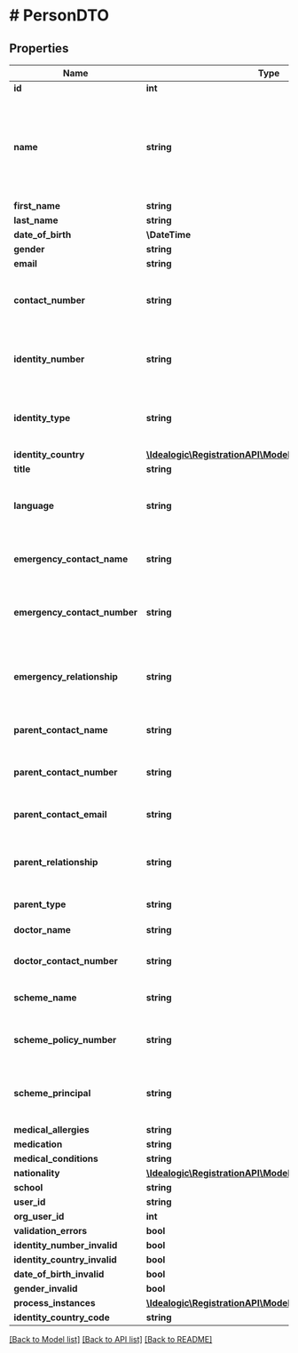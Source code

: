 # # PersonDTO

## Properties

Name | Type | Description | Notes
------------ | ------------- | ------------- | -------------
**id** | **int** |  | [optional]
**name** | **string** | Dynamic field to display the Person&#39;s name and date of birth. Used for display purposes. | [optional]
**first_name** | **string** |  | [optional]
**last_name** | **string** |  | [optional]
**date_of_birth** | **\DateTime** |  | [optional]
**gender** | **string** |  | [optional]
**email** | **string** |  | [optional]
**contact_number** | **string** | Telephone number. Usually a cellphone number. | [optional]
**identity_number** | **string** | Number associated with the identification type. | [optional]
**identity_type** | **string** | Identificaiton type, such as a national ID or passport. | [optional]
**identity_country** | [**\Idealogic\RegistrationAPI\Model\CountryDTO**](CountryDTO.md) |  |
**title** | **string** |  | [optional]
**language** | **string** | Native language or preferred contact language. | [optional]
**emergency_contact_name** | **string** | Emergency contact persons&#39;s name. | [optional]
**emergency_contact_number** | **string** | Emergency contact person&#39;s contact number. | [optional]
**emergency_relationship** | **string** | Emergency contact person&#39;s relationship to the person. | [optional]
**parent_contact_name** | **string** | Parent or guardian&#39;s name. | [optional]
**parent_contact_number** | **string** | Parent or guardian&#39;s contact number. | [optional]
**parent_contact_email** | **string** | Parent or guardian&#39;s email. | [optional]
**parent_relationship** | **string** | Parent or guardian&#39;s relationship to the person. | [optional]
**parent_type** | **string** | Parent or guardian. | [optional]
**doctor_name** | **string** | Doctor&#39;s name. | [optional]
**doctor_contact_number** | **string** | Doctor&#39;s contact number. | [optional]
**scheme_name** | **string** | Medical scheme name. | [optional]
**scheme_policy_number** | **string** | Medical scheme policy number. | [optional]
**scheme_principal** | **string** | Medical scheme principal member name. | [optional]
**medical_allergies** | **string** |  | [optional]
**medication** | **string** |  | [optional]
**medical_conditions** | **string** |  | [optional]
**nationality** | [**\Idealogic\RegistrationAPI\Model\CountryDTO**](CountryDTO.md) |  | [optional]
**school** | **string** |  | [optional]
**user_id** | **string** |  | [optional]
**org_user_id** | **int** |  | [optional]
**validation_errors** | **bool** |  | [optional]
**identity_number_invalid** | **bool** |  | [optional]
**identity_country_invalid** | **bool** |  | [optional]
**date_of_birth_invalid** | **bool** |  | [optional]
**gender_invalid** | **bool** |  | [optional]
**process_instances** | [**\Idealogic\RegistrationAPI\Model\ProcessInstanceDTO[]**](ProcessInstanceDTO.md) |  | [optional]
**identity_country_code** | **string** |  | [optional]

[[Back to Model list]](../../README.md#models) [[Back to API list]](../../README.md#endpoints) [[Back to README]](../../README.md)
